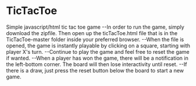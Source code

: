 # TicTacToe
Simple javascript/html tic tac toe game
--In order to run the game, simply download the zipfile. Then open up the ticTacToe.html file that is in the TicTacToe-master folder inside your preferred browser.
--When the file is opened, the game is instantly playable by clicking on a square, starting with player X's turn.
--Continue to play the game and feel free to reset the game if wanted. 
--When a player has won the game, there will be a notification in the left-bottom corner. The board will then lose interactivity until      reset. 
--If there is a draw, just press the reset button below the board to start a new game.
